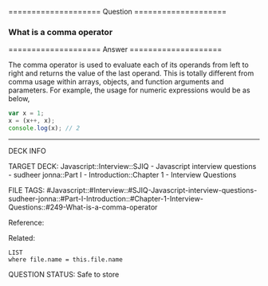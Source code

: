 ==================== Question ====================  

### What is a comma operator  

==================== Answer ====================  

The comma operator is used to evaluate each of its operands from left to right
and returns the value of the last operand. This is totally different from comma
usage within arrays, objects, and function arguments and parameters. For
example, the usage for numeric expressions would be as below,

```javascript
var x = 1;
x = (x++, x);
console.log(x); // 2
```

---

DECK INFO

TARGET DECK: Javascript::Interview::SJIQ - Javascript interview questions -
sudheer jonna::Part I - Introduction::Chapter 1 - Interview Questions

FILE TAGS:
#Javascript::#Interview::#SJIQ-Javascript-interview-questions-sudheer-jonna::#Part-I-Introduction::#Chapter-1-Interview-Questions::#249-What-is-a-comma-operator

Reference:

Related:

```dataview
LIST
where file.name = this.file.name
```

QUESTION STATUS: Safe to store
